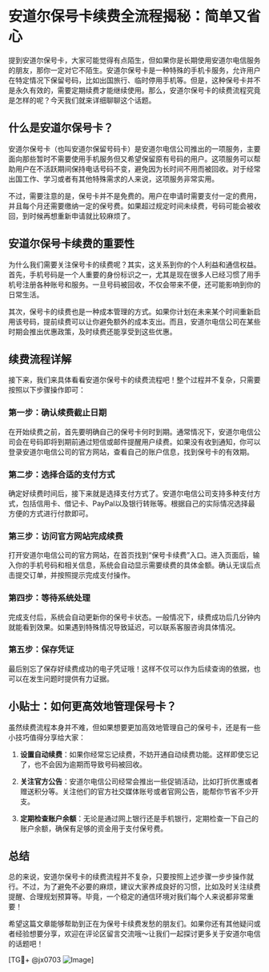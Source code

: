 # 安道尔保号卡续费全流程揭秘：简单又省心

提到安道尔保号卡，大家可能觉得有点陌生，但如果你是长期使用安道尔电信服务的朋友，那你一定对它不陌生。安道尔保号卡是一种特殊的手机卡服务，允许用户在特定情况下保留号码，比如出国旅行、临时停用手机等。但是，这种保号卡并不是永久有效的，需要定期续费才能继续使用。那么，安道尔保号卡的续费流程究竟是怎样的呢？今天我们就来详细聊聊这个话题。

## 什么是安道尔保号卡？

安道尔保号卡（也叫安道尔保留号码卡）是安道尔电信公司推出的一项服务，主要面向那些暂时不需要使用手机服务但又希望保留原有号码的用户。这项服务可以帮助用户在不活跃期间保持电话号码不变，避免因为长时间不用而被回收。对于经常出国工作、学习或者有其他特殊需求的人来说，这项服务非常实用。

不过，需要注意的是，保号卡并不是免费的。用户在申请时需要支付一定的费用，并且每个月还需要缴纳一定的保号费。如果超过规定时间未续费，号码可能会被收回，到时候再想重新申请就比较麻烦了。

## 安道尔保号卡续费的重要性

为什么我们需要关注保号卡的续费呢？其实，这关系到你的个人利益和通信权益。首先，手机号码是一个人重要的身份标识之一，尤其是现在很多人已经习惯了用手机号注册各种账号和服务。一旦号码被回收，不仅会带来不便，还可能影响到你的日常生活。

其次，保号卡的续费也是一种成本管理的方式。如果你计划在未来某个时间重新启用该号码，提前续费可以让你避免额外的成本支出。而且，安道尔电信公司在某些时期会推出优惠政策，及时续费还能享受到这些优惠。

## 续费流程详解

接下来，我们来具体看看安道尔保号卡的续费流程吧！整个过程并不复杂，只需要按照以下步骤操作即可：

### 第一步：确认续费截止日期

在开始续费之前，首先要明确自己的保号卡何时到期。通常情况下，安道尔电信公司会在号码即将到期前通过短信或邮件提醒用户续费。如果没有收到通知，你可以登录安道尔电信公司的官方网站，查看自己的账户信息，找到保号卡的有效期。

### 第二步：选择合适的支付方式

确定好续费时间后，接下来就是选择支付方式了。安道尔电信公司支持多种支付方式，包括信用卡、借记卡、PayPal以及银行转账等。根据自己的实际情况选择最方便的方式进行付款即可。

### 第三步：访问官方网站完成续费

打开安道尔电信公司的官方网站，在首页找到“保号卡续费”入口。进入页面后，输入你的手机号码和相关信息，系统会自动显示需要续费的具体金额。确认无误后点击提交订单，并按照提示完成支付操作。

### 第四步：等待系统处理

完成支付后，系统会自动更新你的保号卡状态。一般情况下，续费成功后几分钟内就能看到效果。如果遇到特殊情况导致延迟，可以联系客服咨询具体情况。

### 第五步：保存凭证

最后别忘了保存好续费成功的电子凭证哦！这样不仅可以作为后续查询的依据，也可以在发生问题时提供有力证据。

## 小贴士：如何更高效地管理保号卡？

虽然续费流程本身并不难，但如果想要更加高效地管理自己的保号卡，还是有一些小技巧值得分享给大家：

1. **设置自动续费**：如果你经常忘记续费，不妨开通自动续费功能。这样即使忘记了，也不会因为逾期而导致号码被回收。
   
2. **关注官方公告**：安道尔电信公司经常会推出一些促销活动，比如打折优惠或者赠送积分等。关注他们的官方社交媒体账号或者官网公告，能帮你节省不少开支。

3. **定期检查账户余额**：无论是通过网上银行还是手机银行，定期检查一下自己的账户余额，确保有足够的资金用于支付保号费。

## 总结

总的来说，安道尔保号卡的续费流程并不复杂，只要按照上述步骤一步步操作就行。不过，为了避免不必要的麻烦，建议大家养成良好的习惯，比如及时关注续费提醒、合理规划预算等。毕竟，一个稳定的通信环境对我们每个人来说都非常重要！

希望这篇文章能够帮助到正在为保号卡续费发愁的朋友们。如果你还有其他疑问或者经验想要分享，欢迎在评论区留言交流哦～让我们一起探讨更多关于安道尔电信的话题吧！

[TG💪+ @jx0703 ![Image](https://github.com/user-attachments/assets/dbca1d08-cadb-493c-b0ec-ad6f7a83f270)]